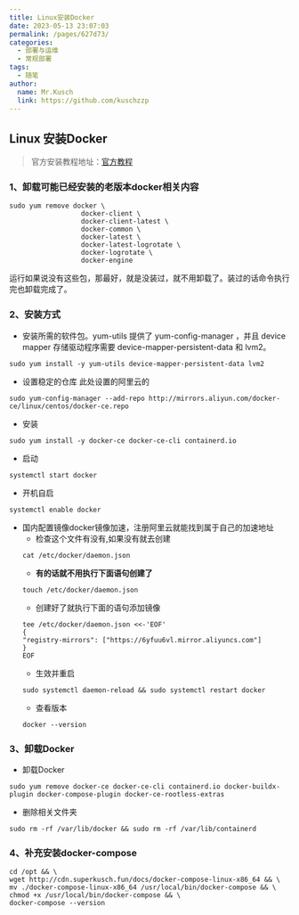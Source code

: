 ```yaml
---
title: Linux安装Docker
date: 2023-05-13 23:07:03
permalink: /pages/627d73/
categories:
  - 部署与运维
  - 常规部署
tags:
  - 随笔
author: 
  name: Mr.Kusch
  link: https://github.com/kuschzzp
---
```

## Linux 安装Docker

> 官方安装教程地址：[官方教程](https://docs.docker.com/engine/install/centos/)

### 1、卸载可能已经安装的老版本docker相关内容
```shell
sudo yum remove docker \
                  docker-client \
                  docker-client-latest \
                  docker-common \
                  docker-latest \
                  docker-latest-logrotate \
                  docker-logrotate \
                  docker-engine
```
运行如果说没有这些包，那最好，就是没装过，就不用卸载了。装过的话命令执行完也卸载完成了。

### 2、安装方式
- 安装所需的软件包。yum-utils 提供了 yum-config-manager ，并且 device mapper 存储驱动程序需要 device-mapper-persistent-data 和 lvm2。
```shell
sudo yum install -y yum-utils device-mapper-persistent-data lvm2
```
- 设置稳定的仓库  此处设置的阿里云的
```shell
sudo yum-config-manager --add-repo http://mirrors.aliyun.com/docker-ce/linux/centos/docker-ce.repo
```
- 安装
```shell
sudo yum install -y docker-ce docker-ce-cli containerd.io
```
- 启动
```shell
systemctl start docker
```
- 开机自启
``` shell
systemctl enable docker
```
- 国内配置镜像docker镜像加速，注册阿里云就能找到属于自己的加速地址
  - 检查这个文件有没有,如果没有就去创建
  ```shell
  cat /etc/docker/daemon.json
  ```
  - **有的话就不用执行下面语句创建了**
  ```shell
  touch /etc/docker/daemon.json
  ```
  - 创建好了就执行下面的语句添加镜像
   ```shell
  tee /etc/docker/daemon.json <<-'EOF'
  {
  "registry-mirrors": ["https://6yfuu6vl.mirror.aliyuncs.com"]
  }
  EOF
  ```
  - 生效并重启
  ```shell
  sudo systemctl daemon-reload && sudo systemctl restart docker
  ```
  - 查看版本
  ```shell
  docker --version
  ```

### 3、卸载Docker
- 卸载Docker
```shell
sudo yum remove docker-ce docker-ce-cli containerd.io docker-buildx-plugin docker-compose-plugin docker-ce-rootless-extras
```
- 删除相关文件夹
```shell
sudo rm -rf /var/lib/docker && sudo rm -rf /var/lib/containerd
```

### 4、补充安装docker-compose

```shell
cd /opt && \
wget http://cdn.superkusch.fun/docs/docker-compose-linux-x86_64 && \
mv ./docker-compose-linux-x86_64 /usr/local/bin/docker-compose && \
chmod +x /usr/local/bin/docker-compose && \
docker-compose --version
```


